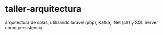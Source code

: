 # taller-arquitectura
arquitectura de colas, utilizando laravel (php), Kafka, .Net (c#) y SQL Server como persistencia
